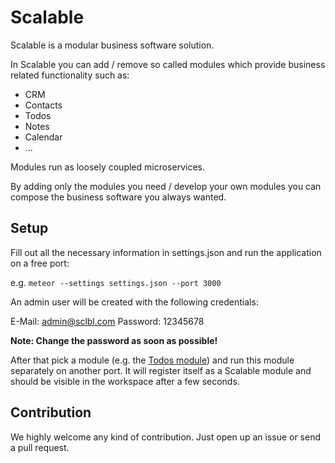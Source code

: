 # Scalable
Scalable is a modular business software solution.

In Scalable you can add / remove so called modules which provide business related functionality such as:

- CRM
- Contacts
- Todos
- Notes
- Calendar
- ...

Modules run as loosely coupled microservices.

By adding only the modules you need / develop your own modules you can compose the business software you always wanted.

## Setup
Fill out all the necessary information in settings.json and run the application on a free port:

e.g. `meteor --settings settings.json --port 3000`

An admin user will be created with the following credentials:

E-Mail: admin@sclbl.com
Password: 12345678

**Note: Change the password as soon as possible!**

After that pick a module (e.g. the [Todos module](http://github.com/sclbl/scalable-todos)) and run this module separately on another port.
It will register itself as a Scalable module and should be visible in the workspace after a few seconds.

## Contribution
We highly welcome any kind of contribution. Just open up an issue or send a pull request.
